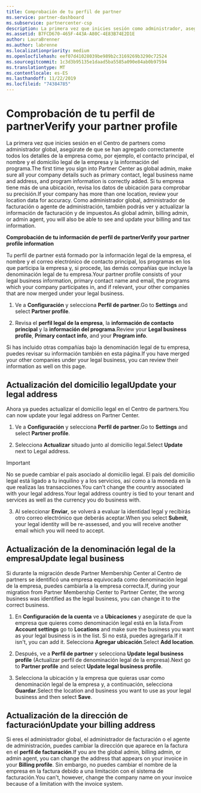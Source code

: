 ```yaml
---
title: Comprobación de tu perfil de partner
ms.service: partner-dashboard
ms.subservice: partnercenter-csp
description: La primera vez que inicies sesión como administrador, asegúrate de que los detalles de soporte técnico sean correctos, presenta las exenciones fiscales si procede y revisa la información de contacto en tus perfiles.
ms.assetid: B7FCD670-465F-443A-A80C-4E83B74E2D1E
author: LauraBrenner
ms.author: labrenne
ms.localizationpriority: medium
ms.openlocfilehash: eef07d41028039be989b2c3169269b3290c72524
ms.sourcegitcommit: 1c3d3b95135e1daad5ba5585a090e84ab0b97594
ms.translationtype: MT
ms.contentlocale: es-ES
ms.lasthandoff: 11/22/2019
ms.locfileid: "74384785"
---
```

# <a name="verify-your-partner-profile"></a><span data-ttu-id="9168d-103">Comprobación de tu perfil de partner</span><span class="sxs-lookup"><span data-stu-id="9168d-103">Verify your partner profile</span></span>

<span data-ttu-id="9168d-104">La primera vez que inicies sesión en el Centro de partners como administrador global, asegúrate de que se han agregado correctamente todos los detalles de la empresa como, por ejemplo, el contacto principal, el nombre y el domicilio legal de la empresa y la información del programa.</span><span class="sxs-lookup"><span data-stu-id="9168d-104">The first time you sign into Partner Center as  global admin, make sure all your company details such as primary contact, legal business name and address, and program information is correctly added.</span></span> <span data-ttu-id="9168d-105">Si tu empresa tiene más de una ubicación, revisa los datos de ubicación para comprobar su precisión.</span><span class="sxs-lookup"><span data-stu-id="9168d-105">If your company has more than one location, review your location data for accuracy.</span></span> <span data-ttu-id="9168d-106">Como administrador global, administrador de facturación o agente de administración, también podrás ver y actualizar la información de facturación y de impuestos.</span><span class="sxs-lookup"><span data-stu-id="9168d-106">As global admin, billing admin, or admin agent, you will also be able to see and update your billing and tax information.</span></span> 

<span data-ttu-id="9168d-107">**Comprobación de tu información de perfil de partner**</span><span class="sxs-lookup"><span data-stu-id="9168d-107">**Verify your partner profile information**</span></span>

<span data-ttu-id="9168d-108">Tu perfil de partner está formado por la información legal de la empresa, el nombre y el correo electrónico de contacto principal, los programas en los que participa la empresa y, si procede, las demás compañías que incluye la denominación legal de tu empresa.</span><span class="sxs-lookup"><span data-stu-id="9168d-108">Your partner profile consists of your legal business information, primary contact name and email, the programs which your company participates in, and if relevant, your other companies that are now merged under your legal business.</span></span>

1.  <span data-ttu-id="9168d-109">Ve a **Configuración** y selecciona **Perfil de partner**.</span><span class="sxs-lookup"><span data-stu-id="9168d-109">Go to **Settings** and select **Partner profile**.</span></span>

2.  <span data-ttu-id="9168d-110">Revisa el **perfil legal de la empresa**, la **información de contacto principal** y la **información del programa**.</span><span class="sxs-lookup"><span data-stu-id="9168d-110">Review your **Legal business profile**, **Primary contact info**, and your **Program info**.</span></span>

<span data-ttu-id="9168d-111">Si has incluido otras compañías bajo la denominación legal de tu empresa, puedes revisar su información también en esta página.</span><span class="sxs-lookup"><span data-stu-id="9168d-111">If you have merged your other companies under your legal business, you can review their information as well on this page.</span></span>

## <a name="update-your-legal-address"></a><span data-ttu-id="9168d-112">Actualización del domicilio legal</span><span class="sxs-lookup"><span data-stu-id="9168d-112">Update your legal address</span></span>

<span data-ttu-id="9168d-113">Ahora ya puedes actualizar el domicilio legal en el Centro de partners.</span><span class="sxs-lookup"><span data-stu-id="9168d-113">You can now update your legal address on Partner Center.</span></span>

1. <span data-ttu-id="9168d-114">Ve a **Configuración** y selecciona **Perfil de partner**.</span><span class="sxs-lookup"><span data-stu-id="9168d-114">Go to **Settings** and select **Partner profile**.</span></span> 

2. <span data-ttu-id="9168d-115">Selecciona **Actualizar** situado junto al domicilio legal.</span><span class="sxs-lookup"><span data-stu-id="9168d-115">Select **Update** next to Legal address.</span></span> 

>[!Important]
><span data-ttu-id="9168d-116">No se puede cambiar el país asociado al domicilio legal. El país del domicilio legal está ligado a tu inquilino y a los servicios, así como a la moneda en la que realizas las transacciones.</span><span class="sxs-lookup"><span data-stu-id="9168d-116">You can't change the country associated with your legal address.Your legal address country is tied to your tenant and services as well as the currency you do business with.</span></span> 

3. <span data-ttu-id="9168d-117">Al seleccionar **Enviar**, se volverá a evaluar la identidad legal y recibirás otro correo electrónico que deberás aceptar.</span><span class="sxs-lookup"><span data-stu-id="9168d-117">When you select **Submit**, your legal identity will be re-assessed, and you will receive another email which you will need to accept.</span></span>

## <a name="update-legal-business"></a><span data-ttu-id="9168d-118">Actualización de la denominación legal de la empresa</span><span class="sxs-lookup"><span data-stu-id="9168d-118">Update legal business</span></span>

<span data-ttu-id="9168d-119">Si durante la migración desde Partner Membership Center al Centro de partners se identificó una empresa equivocada como denominación legal de la empresa, puedes cambiarla a la empresa correcta.</span><span class="sxs-lookup"><span data-stu-id="9168d-119">If, during your migration from Partner Membership Center to Partner Center, the wrong business was identified as the legal business, you can change it to the correct business.</span></span>

1. <span data-ttu-id="9168d-120">En **Configuración de la cuenta** ve a **Ubicaciones** y asegúrate de que la empresa que quieres como denominación legal está en la lista.</span><span class="sxs-lookup"><span data-stu-id="9168d-120">From **Account settings** go to **Locations** and make sure the business you want as your legal business is in the list.</span></span> <span data-ttu-id="9168d-121">Si no está, puedes agregarla.</span><span class="sxs-lookup"><span data-stu-id="9168d-121">If it isn't, you can add it.</span></span> <span data-ttu-id="9168d-122">Selecciona **Agregar ubicación**.</span><span class="sxs-lookup"><span data-stu-id="9168d-122">Select **Add location**.</span></span>

2.  <span data-ttu-id="9168d-123">Después, ve a **Perfil de partner** y selecciona **Update legal business profile** (Actualizar perfil de denominación legal de la empresa).</span><span class="sxs-lookup"><span data-stu-id="9168d-123">Next go to **Partner profile** and select **Update legal business profile**.</span></span>

3.  <span data-ttu-id="9168d-124">Selecciona la ubicación y la empresa que quieras usar como denominación legal de la empresa y, a continuación, selecciona **Guardar**.</span><span class="sxs-lookup"><span data-stu-id="9168d-124">Select the location and business you want to use as your legal business and then select **Save**.</span></span>

## <a name="update-your-billing-address"></a><span data-ttu-id="9168d-125">Actualización de la dirección de facturación</span><span class="sxs-lookup"><span data-stu-id="9168d-125">Update your billing address</span></span>

<span data-ttu-id="9168d-126">Si eres el administrador global, el administrador de facturación o el agente de administración, puedes cambiar la dirección que aparece en la factura en el **perfil de facturación**.</span><span class="sxs-lookup"><span data-stu-id="9168d-126">If you are the global admin, billing admin, or admin agent, you can change the address that appears on your invoice in your **Billing profile**.</span></span> <span data-ttu-id="9168d-127">Sin embargo, no puedes cambiar el nombre de la empresa en la factura debido a una limitación con el sistema de facturación.</span><span class="sxs-lookup"><span data-stu-id="9168d-127">You can't, however, change the company name on your invoice because of a limitation with the invoice system.</span></span>

 


